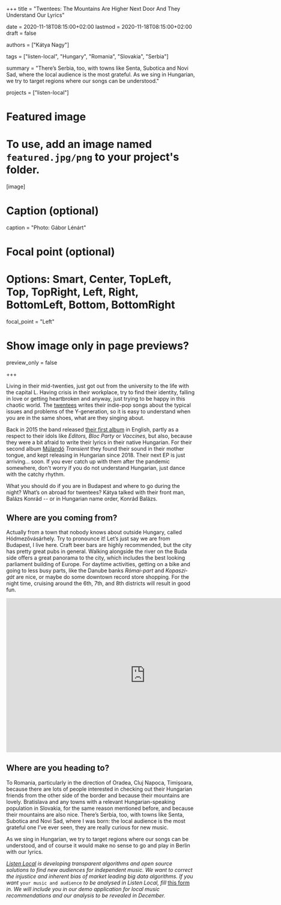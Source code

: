 +++
title = "Twentees: The Mountains Are Higher Next Door And They Understand Our Lyrics"

date = 2020-11-18T08:15:00+02:00
lastmod = 2020-11-18T08:15:00+02:00
draft = false

authors = ["Kátya Nagy"]

tags = ["listen-local", "Hungary", "Romania", "Slovakia", "Serbia"]

summary = "There’s Serbia, too, with towns like Senta, Subotica and Novi Sad, where the local audience is the most grateful. As we sing in Hungarian, we try to target regions where our songs can be understood."

projects = ["listen-local"]

# Featured image
# To use, add an image named `featured.jpg/png` to your project's folder. 
[image]
  # Caption (optional)
  caption = "Photo: Gábor Lénárt"

  # Focal point (optional)
  # Options: Smart, Center, TopLeft, Top, TopRight, Left, Right, BottomLeft, Bottom, BottomRight
  focal_point = "Left"

  # Show image only in page previews?
  preview_only = false

+++

Living in their mid-twenties, just got out from the university to the life with the capital L. Having crisis in their workplace, try to find their identity, falling in love or getting heartbroken and anyway, just trying to be happy in this chaotic world. The [twentees](https://twentees.bandcamp.com/) writes their indie-pop songs about the typical issues and problems of the Y-generation, so it is easy to understand when you are in the same shoes, what are they singing about. 

Back in 2015 the band released [their first album](https://twentees.bandcamp.com/album/sing-dance-cry) in English, partly as a respect to their idols like *Editors,* *Bloc Party* or *Vaccines*, but also, because they were a bit afraid to write their lyrics in their native Hungarian. For their second album [Múlandó](https://twentees.bandcamp.com/album/m-land) *Transient* 
they found their sound in their mother tongue, and kept releasing in Hungarian since 2018. Their next EP is just arriving... soon. If you ever catch up with them after the pandemic somewhere, don't worry if you do not understand Hungarian, just dance with the catchy rhythm. 

What you should do if you are in Budapest and where to go during the night? What’s on abroad for twentees? Kátya talked with their front man, Balázs Konrád -- or in Hungarian name order, Konrád Balázs.

## Where are you coming from?

Actually from a town that nobody knows about outside Hungary, called Hódmezővásárhely. Try to pronounce it! Let’s just say we are from Budapest, I live here. Craft beer bars are highly recommended, but the city has pretty great pubs in general. Walking alongside the river on the Buda side offers a great panorama to the city, which includes the best looking parliament building of Europe. For daytime activities, getting on a bike and going to less busy parts, like the Danube banks *Római-part* and *Kopaszi-gát* are nice, or maybe do some downtown record store shopping. For the night time, cruising around the 6th, 7th, and 8th districts will result in good fun.

<iframe width="740" height="410" src="https://www.youtube.com/embed/ncAHqleHLX4" frameborder="0" allow="accelerometer; autoplay; clipboard-write; encrypted-media; gyroscope; picture-in-picture" allowfullscreen></iframe>

## Where are you heading to? 

To Romania, particularly in the direction of Oradea, Cluj Napoca, Timișoara, because there are lots of people interested in checking out their Hungarian friends from the other side of the border and because their mountains are lovely. Bratislava and any towns with a relevant Hungarian-speaking population in Slovakia, for the same reason mentioned before, and because their mountains are also nice. There’s Serbia, too, with towns like Senta, Subotica and Novi Sad, where I was born: the local audience is the most grateful one I’ve ever seen, they are really curious for new music. 

As we sing in Hungarian, we try to target regions where our songs can be understood, and of course it would make no sense to go and play in Berlin with our lyrics.

*[Listen Local](https://dataandlyrics.com/tag/listen-local/) is developing transparent algorithms and open source solutions to find new audiences for independent music. We want to correct the injustice and inherent bias of market leading big data algorithms. If you want* `your music and audience` *to be analysed in Listen Local, fill* [this form](https://www.surveymonkey.com/r/ll_collector_2020) *in. We will include you in our demo application for local music recommendations and our analysis to be revealed in December.*